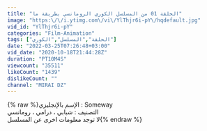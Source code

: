 ```yaml
---
title: "الحلقة 01 من المسلسل الكوري الرومانسي بطريقة ما"
image: "https:\/\/i.ytimg.com\/vi\/YlThjr6i-pY\/hqdefault.jpg"
vid_id: "YlThjr6i-pY"
categories: "Film-Animation"
tags: ["الحلقة","المسلسل","الكوري"]
date: "2022-03-25T07:26:48+03:00"
vid_date: "2020-10-18T21:44:28Z"
duration: "PT10M4S"
viewcount: "35511"
likeCount: "1439"
dislikeCount: ""
channel: "MIRAI DZ"
---
```

{% raw %}الإسم بالإنجليزي : Someway<br />التصنيف : شبابي ، درامي ، رومانسي<br />لا توجد معلومات اخرى عن المسلسل{% endraw %}
